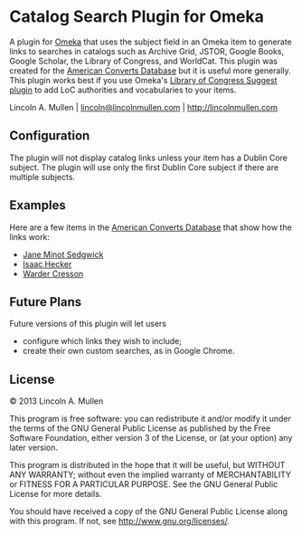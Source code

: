 # Catalog Search Plugin for Omeka

A plugin for [Omeka][] that uses the subject field in an Omeka item to
generate links to searches in catalogs such as Archive Grid, JSTOR,
Google Books, Google Scholar, the Library of Congress, and WorldCat.
This plugin was created for the [American Converts Database][] but it is
useful more generally. This plugin works best if you use Omeka's
[Library of Congress Suggest plugin][] to add LoC authorities and
vocabularies to your items.

Lincoln A. Mullen | lincoln@lincolnmullen.com | http://lincolnmullen.com

## Configuration

The plugin will not display catalog links unless your item has a 
Dublin Core subject. The plugin will use only the first Dublin Core 
subject if there are multiple subjects.

## Examples

Here are a few items in the [American Converts Database][] that show how
the links work:

-   [Jane Minot Sedgwick][]
-   [Isaac Hecker][]
-   [Warder Cresson][]

## Future Plans

Future versions of this plugin will let users

-   configure which links they wish to include;
-   create their own custom searches, as in Google Chrome.

## License

© 2013 Lincoln A. Mullen

This program is free software: you can redistribute it and/or modify it
under the terms of the GNU General Public License as published by the
Free Software Foundation, either version 3 of the License, or (at your
option) any later version.

This program is distributed in the hope that it will be useful, but
WITHOUT ANY WARRANTY; without even the implied warranty of
MERCHANTABILITY or FITNESS FOR A PARTICULAR PURPOSE. See the GNU General
Public License for more details.

You should have received a copy of the GNU General Public License along
with this program. If not, see http://www.gnu.org/licenses/.

  [Omeka]: http://omeka.org
  [American Converts Database]: http://americanconverts.org
  [Library of Congress Suggest plugin]: http://omeka.org/add-ons/plugins/library-of-congress-suggest/
  [Jane Minot Sedgwick]: http://americanconverts.org/items/show/5
  [Isaac Hecker]: http://americanconverts.org/items/show/3
  [Warder Cresson]: http://americanconverts.org/items/show/7
